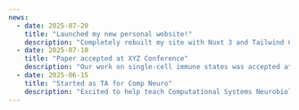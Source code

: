 ```yaml
---
news:
  - date: 2025-07-20
    title: "Launched my new personal website!"
    description: "Completely rebuilt my site with Nuxt 3 and Tailwind CSS."
  - date: 2025-07-10
    title: "Paper accepted at XYZ Conference"
    description: "Our work on single-cell immune states was accepted at XYZ."
  - date: 2025-06-15
    title: "Started as TA for Comp Neuro"
    description: "Excited to help teach Computational Systems Neurobiology at UCSD."
---
```

